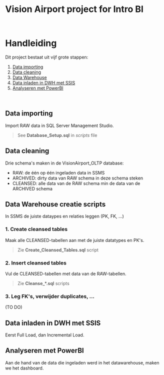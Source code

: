 # Vision Airport project for Intro BI

<br>

# Handleiding
Dit project bestaat uit vijf grote stappen:
1. [Data importing](#raw)
2. [Data cleaning](#cleansed)
3. [Data Warehouse](#dwh)
4. [Data inladen in DWH met SSIS](#ssis)
5. [Analyseren met PowerBI](#powerbi)

<br>

## Data importing <a name="raw"></a>
Import RAW data in SQL Server Management Studio.
>See **Database_Setup.sql** in *scripts* file

## Data cleaning <a name="cleansed"></a>
Drie schema's maken in de VisionAirport_OLTP database:
- RAW: de één op één ingeladen data in SSMS
- ARCHIVED: dirty data van RAW schema in deze schema steken
- CLEANSED: alle data van de RAW schema min de data van de ARCHIVED schema

## Data Warehouse creatie scripts <a name="dwh"></a>
In SSMS de juiste dataypes en relaties leggen (PK, FK, ...)

### 1. Create cleansed tables
Maak alle CLEANSED-tabellen aan met de juiste datatypes en PK's.
>Zie **Create_Cleansed_Tables.sql** script

### 2. Insert cleansed tables
Vul de CLEANSED-tabellen met data van de RAW-tabellen.
>Zie **Cleanse_*.sql** scripts

### 3. Leg FK's, verwijder duplicates, ...
(TO DO)

## Data inladen in DWH met SSIS <a name="ssis"></a>
Eerst Full Load, dan Incremental Load.

## Analyseren met PowerBI <a name="powerbi"></a>
Aan de hand van de data die ingeladen werd in het datawarehouse, maken we het dashboard.
